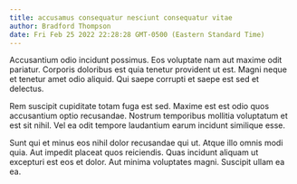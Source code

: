 ```yaml
---
title: accusamus consequatur nesciunt consequatur vitae
author: Bradford Thompson
date: Fri Feb 25 2022 22:28:28 GMT-0500 (Eastern Standard Time)
---
```

Accusantium odio incidunt possimus. Eos voluptate nam aut maxime odit pariatur. Corporis doloribus est quia tenetur provident ut est. Magni neque et tenetur amet odio aliquid. Qui saepe corrupti et saepe est sed et delectus.

 Rem suscipit cupiditate totam fuga est sed. Maxime est est odio quos accusantium optio recusandae. Nostrum temporibus mollitia voluptatum et est sit nihil. Vel ea odit tempore laudantium earum incidunt similique esse.

 Sunt qui et minus eos nihil dolor recusandae qui ut. Atque illo omnis modi quia. Aut impedit placeat quos reiciendis. Quas incidunt aliquam ut excepturi est eos et dolor. Aut minima voluptates magni. Suscipit ullam ea ea.